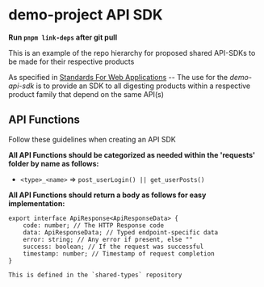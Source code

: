 # demo-project API SDK

**Run `pnpm link-deps` after git pull**

This is an example of the repo hierarchy for proposed shared API-SDKs to be made for their respective products

As specified in [Standards For Web Applications]() -- The use for the *demo-api-sdk* is to provide an SDK to all digesting products within a respective product family that depend on the same API(s)

## API Functions

Follow these guidelines when creating an API SDK

**All API Functions should be categorized as needed within the 'requests' folder by name as follows:**
    
 - `<type>_<name>` => `post_userLogin() || get_userPosts()`

**All API Functions should return a body as follows for easy implementation:**

```
export interface ApiResponse<ApiResponseData> {
    code: number; // The HTTP Response code
    data: ApiResponseData; // Typed endpoint-specific data
    error: string; // Any error if present, else ""
    success: boolean; // If the request was successful
    timestamp: number; // Timestamp of request completion
}

This is defined in the `shared-types` repository